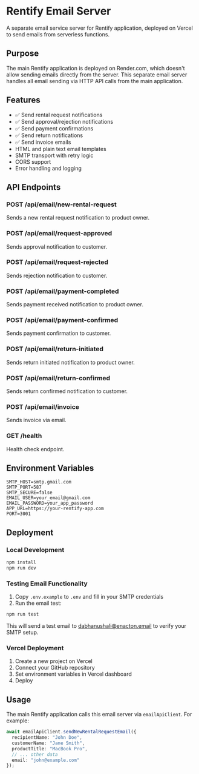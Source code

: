 # Rentify Email Server

A separate email service server for Rentify application, deployed on Vercel to send emails from serverless functions.

## Purpose

The main Rentify application is deployed on Render.com, which doesn't allow sending emails directly from the server. This separate email server handles all email sending via HTTP API calls from the main application.

## Features

- ✅ Send rental request notifications
- ✅ Send approval/rejection notifications
- ✅ Send payment confirmations
- ✅ Send return notifications
- ✅ Send invoice emails
- HTML and plain text email templates
- SMTP transport with retry logic
- CORS support
- Error handling and logging

## API Endpoints

### POST /api/email/new-rental-request
Sends a new rental request notification to product owner.

### POST /api/email/request-approved
Sends approval notification to customer.

### POST /api/email/request-rejected
Sends rejection notification to customer.

### POST /api/email/payment-completed
Sends payment received notification to product owner.

### POST /api/email/payment-confirmed
Sends payment confirmation to customer.

### POST /api/email/return-initiated
Sends return initiated notification to product owner.

### POST /api/email/return-confirmed
Sends return confirmed notification to customer.

### POST /api/email/invoice
Sends invoice via email.

### GET /health
Health check endpoint.

## Environment Variables

```env
SMTP_HOST=smtp.gmail.com
SMTP_PORT=587
SMTP_SECURE=false
EMAIL_USER=your_email@gmail.com
EMAIL_PASSWORD=your_app_password
APP_URL=https://your-rentify-app.com
PORT=3001
```

## Deployment

### Local Development

```bash
npm install
npm run dev
```

### Testing Email Functionality

1. Copy `.env.example` to `.env` and fill in your SMTP credentials
2. Run the email test:

```bash
npm run test
```

This will send a test email to dabhanushali@enacton.email to verify your SMTP setup.

### Vercel Deployment

1. Create a new project on Vercel
2. Connect your GitHub repository
3. Set environment variables in Vercel dashboard
4. Deploy

## Usage

The main Rentify application calls this email server via `emailApiClient`. For example:

```typescript
await emailApiClient.sendNewRentalRequestEmail({
  recipientName: "John Doe",
  customerName: "Jane Smith",
  productTitle: "MacBook Pro",
  // ... other data
  email: "john@example.com"
});
